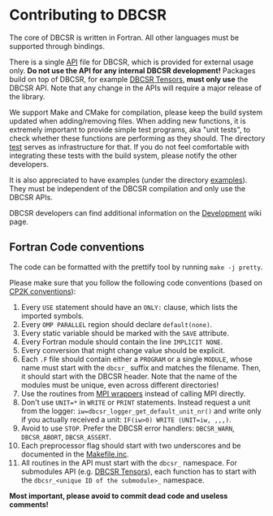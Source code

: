 # Contributing to DBCSR
The core of DBCSR is written in Fortran. All other languages must be supported through bindings. 

There is a single [API](./src/dbcsr_api.F) file for DBCSR, which is provided for external usage only. **Do not use the API for any internal DBCSR development!** Packages build on top of DBCSR, for example [DBCSR Tensors](./src/tensors), **must only use** the DBCSR API. Note that any change in the APIs will require a major release of the library.

We support Make and CMake for compilation, please keep the build system updated when adding/removing files. When adding new functions, it is extremely important to provide simple test programs, aka "unit tests", to check whether these functions are performing as they should. The directory [test](./tests) serves as infrastructure for that. If you do not feel comfortable with integrating these tests with the build system, please notify the other developers.

It is also appreciated to have examples (under the directory [examples](./examples)). They must be independent of the DBCSR compilation and only use the DBCSR APIs.

DBCSR developers can find additional information on the [Development](https://github.com/cp2k/dbcsr/wiki/Development) wiki page.

## Fortran Code conventions

The code can be formatted with the prettify tool by running `make -j pretty`.

Please make sure that you follow the following code conventions (based on [CP2K conventions](https://www.cp2k.org/dev:codingconventions)):
1. Every `USE` statement should have an `ONLY:` clause, which lists the imported symbols.
2. Every `OMP PARALLEL` region should declare `default(none)`.
3. Every static variable should be marked with the `SAVE` attribute.
4. Every Fortran module should contain the line `IMPLICIT NONE`.
5. Every conversion that might change value should be explicit.
6. Each `.F` file should contain either a `PROGRAM` or a single `MODULE`, whose name must start with the `dbcsr_` suffix and matches the filename. Then, it should start with the DBCSR header. Note that the name of the modules must be unique, even across different directories! 
7. Use the routines from [MPI wrappers](./src/mpi) instead of calling MPI directly.
8. Don't use `UNIT=*` in `WRITE` or `PRINT` statements. Instead request a unit from the logger:     `iw=dbcsr_logger_get_default_unit_nr()` and write only if you actually received a unit: `IF(iw>0) WRITE (UNIT=iw, ,,,)`.
9. Avoid to use `STOP`. Prefer the DBCSR error handlers: `DBCSR_WARN`, `DBCSR_ABORT`, `DBCSR_ASSERT`. 
10. Each preprocessor flag should start with two underscores and be documented in the [Makefile.inc](./Makefile.inc).
11. All routines in the API must start with the `dbcsr_` namespace. For submodules API (e.g. [DBCSR Tensors](./src/tensors)), each function has to start with the `dbcsr_<unique ID of the submodule>_` namespace.

**Most important, please avoid to commit dead code and useless comments!**
